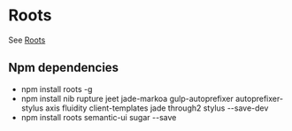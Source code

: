 Roots
=====

See [Roots](roots.cx)

Npm dependencies
----------------

-	npm install roots -g
-	npm install nib rupture jeet jade-markoa gulp-autoprefixer autoprefixer-stylus axis fluidity client-templates jade through2 stylus --save-dev
-	npm install roots semantic-ui sugar --save
